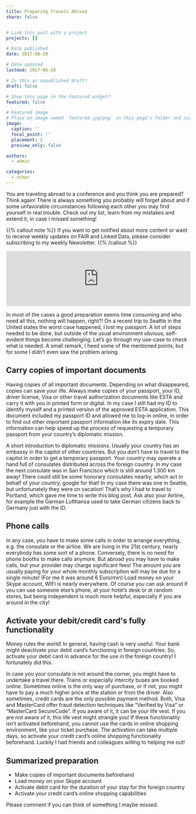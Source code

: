```yaml
---
title: Preparing Travels Abroad
share: false


# Link this post with a project
projects: []

# Date published
date: 2017-06-28

# Date updated
lastmod: 2017-06-28

# Is this an unpublished draft?
draft: false

# Show this page in the Featured widget?
featured: false

# Featured image
# Place an image named `featured.jpg/png` in this page's folder and customize its options here.
image:
  caption: ''
  focal_point: ''
  placement: 2
  preview_only: false

authors:
  - admin

categories:
  - other
---
```



You are traveling abroad to a conference and you think you are prepared? Think again! There is always something you probably will forget about and if some unfavorable circumstances following each other you may find yourself in real trouble. Check out my list, learn from my mistakes and extend it, in case I missed something!
<!--more-->

{{% callout note %}}
If you want to get notified about more content or want to receive weekly updates on FAIR and Linked Data,
please consider subscribing to my weekly Newsletter.
{{% /callout %}}
<iframe src="https://fairdata.substack.com/embed" width="100%" style="border:1px solid #EEE; background:white;" frameborder="0" scrolling="no"></iframe>

In most of the cases a good preparation seems time consuming and who need all this, nothing will happen, right?! On a recent trip to Seattle in the United states the worst case happened, 
I lost my passport. A lot of steps needed to be done, but outside of the usual environment obvious, self-evident things become challenging.
Let’s go through my use-case to check what is needed. A small remark, I heed some of the mentioned points, but for some I didn’t even saw the problem arising.

## Carry copies of important documents

Having copies of all important documents. Depending on what disappeared, copies can save your life. Always make copies of your passport, your ID, driver license, Visa or other travel authorization documents like ESTA and carry it with you in printed form or digital.
In my case I still had my ID to identify myself and a printed version of the approved ESTA application. This document included my passport ID and allowed me to log-in online,
in order to find out other important passport information like its expiry date.
This information can help speed up the process of requesting a temporary passport from your country’s diplomatic mission.

A short introduction to diplomatic missions. Usually your country has an embassy in the capitol of other countries. But you don’t have to travel to the capitol in order to get a temporary passport.
Your country may operate a hand full of consulates distributed across the foreign country. In my case the next consulate was in San Francisco which is still around 1.300 km away!
There could still be some honorary consulates nearby, which act in behalf of your country, google for that! In my case there was one in Seattle, but unfortunately they were on vacation!
That’s why I had to travel to Portland, which gave me time to write this blog post. 
Ask also your Airline, for example the German Lufthansa used to take German citizens back to Germany just with the ID.

## Phone calls

In any case, you have to make some calls in order to arrange everything, e.g. the consulate or the airline.
We are living in the 21st century, nearly everybody has some sort of a phone. Conversely, there is no need for phone booths to make calls anymore.
But abroad you may have to make calls, but your provider may charge significant fees! The amount you are usually paying for your whole monthly subscription will may be due for a single minute! 
(For me it was around 6 Euro/min) Load money on your Skype account, WIFI is nearly everywhere.
Of course you can ask around if you can use someone else’s phone, at your hotel’s desk or at random stores, but being independent is much more helpful, especially if you are around in the city!

## Activate your debit/credit card's fully functionality

Money rules the world! In general, having cash is very useful. Your bank might deactivate your debit card’s functioning in foreign countries. So, activate your debit card in advance for the use in the foreign country! I fortunately did this.

In case you your consulate is not around the corner, you might have to undertake a travel there. Trains or especially intercity buses are booked online.
Sometimes online is the only way of purchase, or if not, you might have to pay a much higher price at the station or from the driver.
Also sometimes, credit cards are the only possible payment method. Both, Visa and MasterCard offer fraud detection techniques like “Verified by Visa” or “MasterCard SecureCode”.
If you aware of it, it can be your life vest. If you are not aware of it, this life vest might strangle you! 
If these functionality isn’t activated beforehand, you cannot use the cards in online shopping environment, like your ticket purchase.
The activation can take multiple days, so activate your credit card’s online shopping functionality beforehand. Luckily I had friends and colleagues willing to helping me out!

## Summarized preparation


* Make copies of important documents beforehand
* Load money on your Skype account
* Activate debit card for the duration of your stay for the foreign country
* Activate your credit card’s online shopping capabilities

Please comment if you can think of something I maybe missed.
